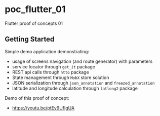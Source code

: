 # poc_flutter_01

Flutter proof of concepts 01

## Getting Started

Simple demo application demonstrating:

- usage of screens navigation (and route generator) with parameters
- service locator through `get_it` package
- REST api calls through `htto` package
- State management through `MobX` store solution
- JSON serialization through `json_annotation` and `freezed_annotation`
- latitude and longitude calculation through `latlong2` package

Demo of this proof of concept:

* https://youtu.be/ptEy9UfIgUA

